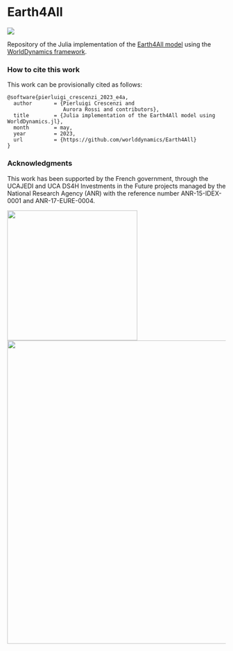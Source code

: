 # Earth4All
[![](https://img.shields.io/badge/docs-dev-blue.svg)](https://worlddynamics.github.io/Earth4All/)

Repository of the Julia implementation of the [Earth4All model](https://earth4all.life/the-science-rp/) using the [WorldDynamics framework](https://github.com/worlddynamics/WorldDynamics.jl).

### How to cite this work
This work can be provisionally cited as follows:
```
@software{pierluigi_crescenzi_2023_e4a,
  author       = {Pierluigi Crescenzi and
                  Aurora Rossi and contributors},
  title        = {Julia implementation of the Earth4All model using WorldDynamics.jl},
  month        = may,
  year         = 2023,
  url          = {https://github.com/worlddynamics/Earth4All}
}
```

### Acknowledgments 

This work has been supported by the French government, through the UCAJEDI and UCA DS4H Investments in the Future projects managed by the National Research Agency (ANR) with the reference number ANR-15-IDEX-0001 and ANR-17-EURE-0004.


<img src="https://indico.gssi.it/event/2/images/6-GSSI-Logo-R.png" style="width:300px;"/>

<img src="https://ds4h.univ-cotedazur.fr/medias/photo/uca-ds4h-france2030_1674577606814-png?ID_FICHE=1055467" style="width:700px;"/>




